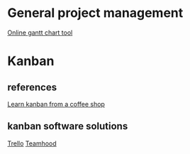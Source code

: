 # General project management

[Online gantt chart tool](http://teamgantt.com)

# Kanban

## references

[Learn kanban from a coffee shop](https://youtu.be/Lib1vFmfCng)

## kanban software solutions

[Trello](https://trello.com)
[Teamhood](https://teamhood.com/)


